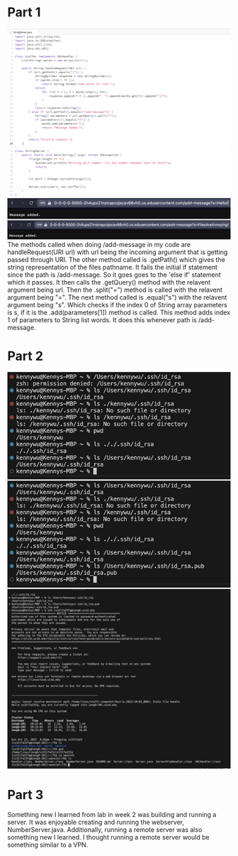 # Part 1
![Image](stringservercode1.png)
![Image](stringservercode2.png)
![Image](addmessage1.png)  
![Image](addmessage2.png)  
The methods called when doing /add-message in my code are handleRequest(URI url) with url being the incoming argument that is getting passed through URI. The other method called is .getPath() which gives the string representation of the files pathname. It fails the initial if statement since the path is /add-message. So it goes goes to the 'else if' statement which it passes. It then calls the .getQuery() method with the relavent argument being url. Then the .split("=") method is called with the relavent argument being "=". The next method called is .equal("s") with the relavent argument being "s". Which checks if the index 0 of String array parameters is s, if it is the .add(parameters[1]) method is called. This method adds index 1 of parameters to String list words. It does this whenever path is /add-message. 

# Part 2  
![Image](lsprivkey.png)
![Image](lspubkey.png)
![Image](terminteract.png)

# Part 3
Something new I learned from lab in week 2 was building and running a server. It was enjoyable creating and running the webserver, NumberServer.java. Additionally, running a remote server was also something new I learned. I thought running a remote server would be something similar to a VPN. 
